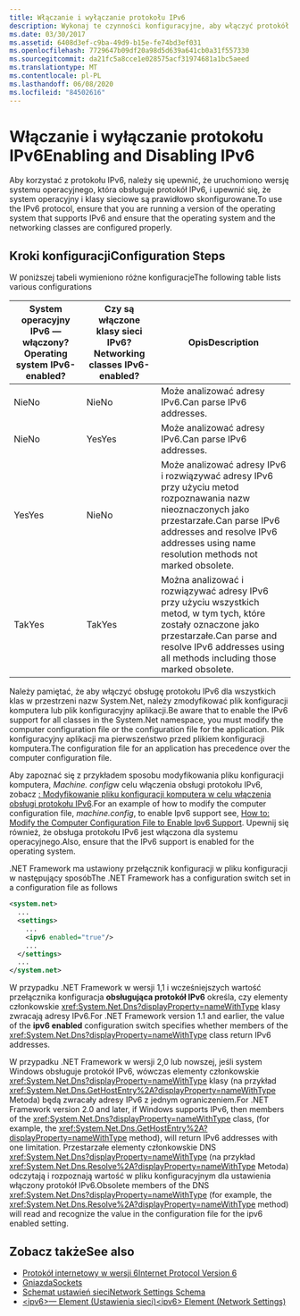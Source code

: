```yaml
---
title: Włączanie i wyłączanie protokołu IPv6
description: Wykonaj te czynności konfiguracyjne, aby włączyć protokół IPv6, w tym modyfikując plik konfiguracji komputera lub aplikacji.
ms.date: 03/30/2017
ms.assetid: 6408d3ef-c9ba-49d9-b15e-fe74bd3ef031
ms.openlocfilehash: 7729647b09df20a98d5d639a641cb0a31f557330
ms.sourcegitcommit: da21fc5a8cce1e028575acf31974681a1bc5aeed
ms.translationtype: MT
ms.contentlocale: pl-PL
ms.lasthandoff: 06/08/2020
ms.locfileid: "84502616"
---
```

# <a name="enabling-and-disabling-ipv6"></a><span data-ttu-id="cd8aa-103">Włączanie i wyłączanie protokołu IPv6</span><span class="sxs-lookup"><span data-stu-id="cd8aa-103">Enabling and Disabling IPv6</span></span>
<span data-ttu-id="cd8aa-104">Aby korzystać z protokołu IPv6, należy się upewnić, że uruchomiono wersję systemu operacyjnego, która obsługuje protokół IPv6, i upewnić się, że system operacyjny i klasy sieciowe są prawidłowo skonfigurowane.</span><span class="sxs-lookup"><span data-stu-id="cd8aa-104">To use the IPv6 protocol, ensure that you are running a version of the operating system that supports IPv6 and ensure that the operating system and the networking classes are configured properly.</span></span>  
  
## <a name="configuration-steps"></a><span data-ttu-id="cd8aa-105">Kroki konfiguracji</span><span class="sxs-lookup"><span data-stu-id="cd8aa-105">Configuration Steps</span></span>  
 <span data-ttu-id="cd8aa-106">W poniższej tabeli wymieniono różne konfiguracje</span><span class="sxs-lookup"><span data-stu-id="cd8aa-106">The following table lists various configurations</span></span>  
  
|<span data-ttu-id="cd8aa-107">System operacyjny IPv6 — włączony?</span><span class="sxs-lookup"><span data-stu-id="cd8aa-107">Operating system IPv6-enabled?</span></span>|<span data-ttu-id="cd8aa-108">Czy są włączone klasy sieci IPv6?</span><span class="sxs-lookup"><span data-stu-id="cd8aa-108">Networking classes IPv6-enabled?</span></span>|<span data-ttu-id="cd8aa-109">Opis</span><span class="sxs-lookup"><span data-stu-id="cd8aa-109">Description</span></span>|  
|-------------------------------------|---------------------------------------|-----------------|  
|<span data-ttu-id="cd8aa-110">Nie</span><span class="sxs-lookup"><span data-stu-id="cd8aa-110">No</span></span>|<span data-ttu-id="cd8aa-111">Nie</span><span class="sxs-lookup"><span data-stu-id="cd8aa-111">No</span></span>|<span data-ttu-id="cd8aa-112">Może analizować adresy IPv6.</span><span class="sxs-lookup"><span data-stu-id="cd8aa-112">Can parse IPv6 addresses.</span></span>|  
|<span data-ttu-id="cd8aa-113">Nie</span><span class="sxs-lookup"><span data-stu-id="cd8aa-113">No</span></span>|<span data-ttu-id="cd8aa-114">Yes</span><span class="sxs-lookup"><span data-stu-id="cd8aa-114">Yes</span></span>|<span data-ttu-id="cd8aa-115">Może analizować adresy IPv6.</span><span class="sxs-lookup"><span data-stu-id="cd8aa-115">Can parse IPv6 addresses.</span></span>|  
|<span data-ttu-id="cd8aa-116">Yes</span><span class="sxs-lookup"><span data-stu-id="cd8aa-116">Yes</span></span>|<span data-ttu-id="cd8aa-117">Nie</span><span class="sxs-lookup"><span data-stu-id="cd8aa-117">No</span></span>|<span data-ttu-id="cd8aa-118">Może analizować adresy IPv6 i rozwiązywać adresy IPv6 przy użyciu metod rozpoznawania nazw nieoznaczonych jako przestarzałe.</span><span class="sxs-lookup"><span data-stu-id="cd8aa-118">Can parse IPv6 addresses and resolve IPv6 addresses using name resolution methods not marked obsolete.</span></span>|  
|<span data-ttu-id="cd8aa-119">Tak</span><span class="sxs-lookup"><span data-stu-id="cd8aa-119">Yes</span></span>|<span data-ttu-id="cd8aa-120">Tak</span><span class="sxs-lookup"><span data-stu-id="cd8aa-120">Yes</span></span>|<span data-ttu-id="cd8aa-121">Można analizować i rozwiązywać adresy IPv6 przy użyciu wszystkich metod, w tym tych, które zostały oznaczone jako przestarzałe.</span><span class="sxs-lookup"><span data-stu-id="cd8aa-121">Can parse and resolve IPv6 addresses using all methods including those marked obsolete.</span></span>|  
  
 <span data-ttu-id="cd8aa-122">Należy pamiętać, że aby włączyć obsługę protokołu IPv6 dla wszystkich klas w przestrzeni nazw System.Net, należy zmodyfikować plik konfiguracji komputera lub plik konfiguracyjny aplikacji.</span><span class="sxs-lookup"><span data-stu-id="cd8aa-122">Be aware that to enable the IPv6 support for all classes in the System.Net namespace, you must modify the computer configuration file or the configuration file for the application.</span></span> <span data-ttu-id="cd8aa-123">Plik konfiguracyjny aplikacji ma pierwszeństwo przed plikiem konfiguracji komputera.</span><span class="sxs-lookup"><span data-stu-id="cd8aa-123">The configuration file for an application has precedence over the computer configuration file.</span></span>  
  
 <span data-ttu-id="cd8aa-124">Aby zapoznać się z przykładem sposobu modyfikowania pliku konfiguracji komputera, *Machine. config*w celu włączenia obsługi protokołu IPv6, zobacz [: Modyfikowanie pliku konfiguracji komputera w celu włączenia obsługi protokołu IPv6](how-to-modify-the-computer-configuration-file-to-enable-ipv6-support.md).</span><span class="sxs-lookup"><span data-stu-id="cd8aa-124">For an example of how to modify the computer configuration file, *machine.config*, to enable Ipv6 support see, [How to: Modify the Computer Configuration File to Enable Ipv6 Support](how-to-modify-the-computer-configuration-file-to-enable-ipv6-support.md).</span></span> <span data-ttu-id="cd8aa-125">Upewnij się również, że obsługa protokołu IPv6 jest włączona dla systemu operacyjnego.</span><span class="sxs-lookup"><span data-stu-id="cd8aa-125">Also, ensure that the IPv6 support is enabled for the operating system.</span></span>  
  
 <span data-ttu-id="cd8aa-126">.NET Framework ma ustawiony przełącznik konfiguracji w pliku konfiguracji w następujący sposób</span><span class="sxs-lookup"><span data-stu-id="cd8aa-126">The .NET Framework has a configuration switch set in a configuration file as follows</span></span>  
  
```xml  
<system.net>  
  ...  
  <settings>  
    ...  
    <ipv6 enabled="true"/>  
    ...  
  </settings>  
  ...  
</system.net>  
```  
  
 <span data-ttu-id="cd8aa-127">W przypadku .NET Framework w wersji 1,1 i wcześniejszych wartość przełącznika konfiguracja **obsługująca protokół IPv6** określa, czy elementy członkowskie <xref:System.Net.Dns?displayProperty=nameWithType> klasy zwracają adresy IPv6.</span><span class="sxs-lookup"><span data-stu-id="cd8aa-127">For .NET Framework version 1.1 and earlier, the value of the **ipv6 enabled** configuration switch specifies whether members of the <xref:System.Net.Dns?displayProperty=nameWithType> class return IPv6 addresses.</span></span>  
  
 <span data-ttu-id="cd8aa-128">W przypadku .NET Framework w wersji 2,0 lub nowszej, jeśli system Windows obsługuje protokół IPv6, wówczas elementy członkowskie <xref:System.Net.Dns?displayProperty=nameWithType> klasy (na przykład <xref:System.Net.Dns.GetHostEntry%2A?displayProperty=nameWithType> Metoda) będą zwracały adresy IPv6 z jednym ograniczeniem.</span><span class="sxs-lookup"><span data-stu-id="cd8aa-128">For .NET Framework version 2.0 and later, if Windows supports IPv6, then members of the <xref:System.Net.Dns?displayProperty=nameWithType> class, (for example, the <xref:System.Net.Dns.GetHostEntry%2A?displayProperty=nameWithType> method), will return IPv6 addresses with one limitation.</span></span> <span data-ttu-id="cd8aa-129">Przestarzałe elementy członkowskie DNS <xref:System.Net.Dns?displayProperty=nameWithType> (na przykład <xref:System.Net.Dns.Resolve%2A?displayProperty=nameWithType> Metoda) odczytają i rozpoznają wartość w pliku konfiguracyjnym dla ustawienia włączony protokół IPv6.</span><span class="sxs-lookup"><span data-stu-id="cd8aa-129">Obsolete members of the DNS <xref:System.Net.Dns?displayProperty=nameWithType> (for example, the <xref:System.Net.Dns.Resolve%2A?displayProperty=nameWithType> method) will read and recognize the value in the configuration file for the ipv6 enabled setting.</span></span>  
  
## <a name="see-also"></a><span data-ttu-id="cd8aa-130">Zobacz także</span><span class="sxs-lookup"><span data-stu-id="cd8aa-130">See also</span></span>

- [<span data-ttu-id="cd8aa-131">Protokół internetowy w wersji 6</span><span class="sxs-lookup"><span data-stu-id="cd8aa-131">Internet Protocol Version 6</span></span>](internet-protocol-version-6.md)
- [<span data-ttu-id="cd8aa-132">Gniazda</span><span class="sxs-lookup"><span data-stu-id="cd8aa-132">Sockets</span></span>](sockets.md)
- [<span data-ttu-id="cd8aa-133">Schemat ustawień sieci</span><span class="sxs-lookup"><span data-stu-id="cd8aa-133">Network Settings Schema</span></span>](../configure-apps/file-schema/network/index.md)
- [<span data-ttu-id="cd8aa-134">\<ipv6>— Element (Ustawienia sieci)</span><span class="sxs-lookup"><span data-stu-id="cd8aa-134">\<ipv6> Element (Network Settings)</span></span>](../configure-apps/file-schema/network/ipv6-element-network-settings.md)
